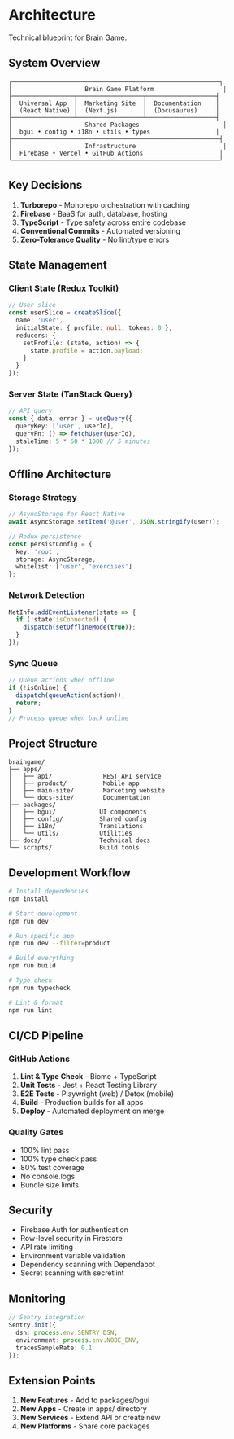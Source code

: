 # Architecture

Technical blueprint for Brain Game.

## System Overview

```
┌─────────────────────────────────────────────────────────┐
│                    Brain Game Platform                   │
├─────────────────┬──────────────────┬───────────────────┤
│  Universal App  │  Marketing Site  │  Documentation    │
│  (React Native) │  (Next.js)       │  (Docusaurus)     │
├─────────────────┴──────────────────┴───────────────────┤
│                    Shared Packages                       │
│  bgui • config • i18n • utils • types                  │
├─────────────────────────────────────────────────────────┤
│                    Infrastructure                        │
│  Firebase • Vercel • GitHub Actions                     │
└─────────────────────────────────────────────────────────┘
```

## Key Decisions

1. **Turborepo** - Monorepo orchestration with caching
2. **Firebase** - BaaS for auth, database, hosting
3. **TypeScript** - Type safety across entire codebase
4. **Conventional Commits** - Automated versioning
5. **Zero-Tolerance Quality** - No lint/type errors

## State Management

### Client State (Redux Toolkit)
```typescript
// User slice
const userSlice = createSlice({
  name: 'user',
  initialState: { profile: null, tokens: 0 },
  reducers: {
    setProfile: (state, action) => {
      state.profile = action.payload;
    }
  }
});
```

### Server State (TanStack Query)
```typescript
// API query
const { data, error } = useQuery({
  queryKey: ['user', userId],
  queryFn: () => fetchUser(userId),
  staleTime: 5 * 60 * 1000 // 5 minutes
});
```

## Offline Architecture

### Storage Strategy
```typescript
// AsyncStorage for React Native
await AsyncStorage.setItem('@user', JSON.stringify(user));

// Redux persistence
const persistConfig = {
  key: 'root',
  storage: AsyncStorage,
  whitelist: ['user', 'exercises']
};
```

### Network Detection
```typescript
NetInfo.addEventListener(state => {
  if (!state.isConnected) {
    dispatch(setOfflineMode(true));
  }
});
```

### Sync Queue
```typescript
// Queue actions when offline
if (!isOnline) {
  dispatch(queueAction(action));
  return;
}
// Process queue when back online
```

## Project Structure

```
braingame/
├── apps/
│   ├── api/              REST API service
│   ├── product/          Mobile app
│   ├── main-site/        Marketing website
│   └── docs-site/        Documentation
├── packages/
│   ├── bgui/            UI components
│   ├── config/          Shared config
│   ├── i18n/            Translations
│   └── utils/           Utilities
├── docs/                Technical docs
└── scripts/             Build tools
```

## Development Workflow

```bash
# Install dependencies
npm install

# Start development
npm run dev

# Run specific app
npm run dev --filter=product

# Build everything
npm run build

# Type check
npm run typecheck

# Lint & format
npm run lint
```

## CI/CD Pipeline

### GitHub Actions
1. **Lint & Type Check** - Biome + TypeScript
2. **Unit Tests** - Jest + React Testing Library
3. **E2E Tests** - Playwright (web) / Detox (mobile)
4. **Build** - Production builds for all apps
5. **Deploy** - Automated deployment on merge

### Quality Gates
- 100% lint pass
- 100% type check pass
- 80% test coverage
- No console.logs
- Bundle size limits

## Security

- Firebase Auth for authentication
- Row-level security in Firestore
- API rate limiting
- Environment variable validation
- Dependency scanning with Dependabot
- Secret scanning with secretlint

## Monitoring

```typescript
// Sentry integration
Sentry.init({
  dsn: process.env.SENTRY_DSN,
  environment: process.env.NODE_ENV,
  tracesSampleRate: 0.1
});
```

## Extension Points

1. **New Features** - Add to packages/bgui
2. **New Apps** - Create in apps/ directory
3. **New Services** - Extend API or create new
4. **New Platforms** - Share core packages